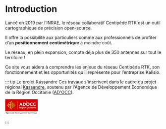 # Introduction
Lancé en 2019 par l’INRAE, le réseau collaboratif Centipède RTK est un outil cartographique de précision open-source. 

Il offre la possibilité aux particuliers comme aux professionnels de profiter d’un **positionnement centimétrique** à moindre coût. 

Le réseau, en plein expansion, compte déja plus de 350 antennes sur tout le territoire !

<kano token="eyJhbGciOiJIUzI1NiIsInR5cCI6IkpXVCJ9.eyJhdWQiOiJkZXYua2FsaXNpby54eXoiLCJpc3MiOiJrYWxpc2lvIn0.2oFJhEv306tbkZfzM1tTfFPFjjs5nVu3DWjo5OvGrFc" />

Ce site vous aidera à comprendre les enjeux du réseau Centipède RTK, son fonctionnement et les opportunités qu’il représente pour l’entreprise Kalisio.

::: tip Le projet Kassandre
Ces travaux s'inscrivent dans le cadre du projet régional [Kassandre](https://kalisio.com/blog/9-kalisio-fr/84-ad-occ-accompagnera-kalisio-sur-son-ambitieux-programme-r-d), soutenu par l'Agence de Développement Economique de la Région Occitanie ([AD'OCC](https://www.agence-adocc.com/)).

<img src='../assets/adocc.jpg' 
        alt="Impossible de visualiser le contenu"
        style="display: slock; margin: 0 auto" />

:::